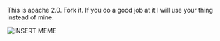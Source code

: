 This is apache 2.0. Fork it. If you do a good job at it I will use your thing instead of mine.

![INSERT MEME](http://memecrunch.com/meme/8WW2/stupid-internet-kids-get-off-my-internet-lawn/image.png)